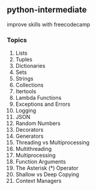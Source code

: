 ## python-intermediate
improve skills with freecodecamp 

### Topics 
1. Lists  
2. Tuples  
3. Dictionaries  
4. Sets  
5. Strings  
6. Collections  
7. Itertools  
8. Lambda Functions  
9. Exceptions and Errors  
10. Logging  
11. JSON  
12. Random Numbers  
13. Decorators  
14. Generators  
15. Threading vs Multiprocessing  
16. Multithreading  
17. Multiprocessing  
18. Function Arguments  
19. The Asterisk (*) Operator  
20. Shallow vs Deep Copying  
21. Context Managers